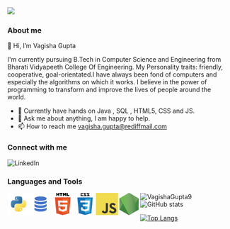    <img  src="https://cdn.dribbble.com/users/898072/screenshots/3197134/111.gif" width="500px">

### About me

👋 Hi, I’m Vagisha Gupta
  

   I'm currently pursuing B.Tech in Computer Science and Engineering from Bharati Vidyapeeth College Of Engineering.
    My Personality traits: friendly, cooperative, goal-orientated.I have always been fond of computers and especially the algorithms on which it works.
    I believe in the power of programming to transform and improve the lives of people around the world.

- 🌱 Currently have hands on Java , SQL , HTML5, CSS and JS.
- 💬 Ask me about anything, I am happy to help.
- 📫 How to reach me vagisha.gupta@rediffmail.com 


### Connect with me
[<img align="left" alt="LinkedIn" width="80" src="https://github.com/melanieshi0120/melanieshi0120/blob/master/linkedin.ico" />]( https://www.linkedin.com/in/vagisha-gupta-964495217/)

<br />

### Languages and Tools
<img align="left" alt="Python" width="50px" src="https://raw.githubusercontent.com/github/explore/80688e429a7d4ef2fca1e82350fe8e3517d3494d/topics/python/python.png" />
<img align="left" alt="SQL" width="50px" src="https://raw.githubusercontent.com/github/explore/80688e429a7d4ef2fca1e82350fe8e3517d3494d/topics/sql/sql.png" />
<img align="left" alt="HTML5" width="50px" src="https://raw.githubusercontent.com/github/explore/80688e429a7d4ef2fca1e82350fe8e3517d3494d/topics/html/html.png" />
<img align="left" alt="CSS3" width="50px" src="https://raw.githubusercontent.com/github/explore/80688e429a7d4ef2fca1e82350fe8e3517d3494d/topics/css/css.png" />
<img align="left" alt="JavaScript" width="50px" src="https://raw.githubusercontent.com/github/explore/80688e429a7d4ef2fca1e82350fe8e3517d3494d/topics/javascript/javascript.png" />
<img align="left" alt="Node.js" width="50px" src="https://raw.githubusercontent.com/github/explore/80688e429a7d4ef2fca1e82350fe8e3517d3494d/topics/nodejs/nodejs.png" />

<p><img align="left" src="https://github-readme-streak-stats.herokuapp.com/?user=VagishaGupta9&" alt="VagishaGupta9" /></p>



![GitHub stats](https://github-readme-stats.vercel.app/api?username=VagishaGupta9&show_icons=true&theme=tokyonight)

[![Top Langs](https://github-readme-stats.vercel.app/api/top-langs/?username=VagishaGupta9&layout=compact&theme=radical)](https://github.com/anuraghazra/github-readme-stats)
<!---
vagisha25/vagisha25 is a ✨ special ✨ repository because its `README.md` (this file) appears on your GitHub profile.
You can click the Preview link to take a look at your changes.
--->

